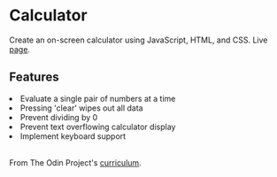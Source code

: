 # Calculator
Create an on-screen calculator using JavaScript, HTML, and CSS.
Live <a href="https://alexhc30.github.io/Calculator/">page</a>.

## Features
 <li>Evaluate a single pair of numbers at a time</li>
 <li>Pressing 'clear' wipes out all data</li>
 <li>Prevent dividing by 0</li>
 <li>Prevent text overflowing calculator display</li>
 <li>Implement keyboard support</li><br>

From The Odin Project's <a href="https://www.theodinproject.com/lessons/foundations-calculator">curriculum</a>.

